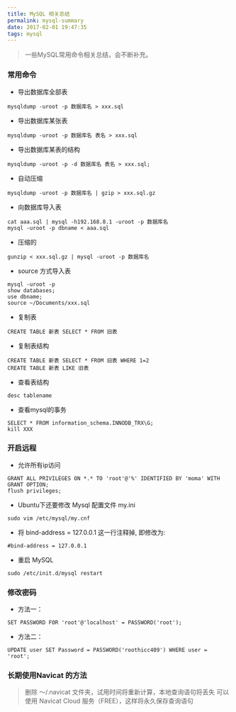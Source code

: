 ```yaml
---
title: MySQL 相关总结
permalink: mysql-summary
date: 2017-02-01 19:47:35
tags: mysql
---
```

> 一些MySQL常用命令相关总结，会不断补充。
<!-- more -->


### 常用命令
 - 导出数据库全部表
```
mysqldump -uroot -p 数据库名 > xxx.sql 
```
- 导出数据库某张表
```
mysqldump -uroot -p 数据库名 表名 > xxx.sql
```
- 导出数据库某表的结构
```
mysqldump -uroot -p -d 数据库名 表名 > xxx.sql;
```
- 自动压缩
```
mysqldump -uroot -p 数据库名 | gzip > xxx.sql.gz
```
- 向数据库导入表
```
cat aaa.sql | mysql -h192.168.8.1 -uroot -p 数据库名
mysql -uroot -p dbname < aaa.sql
```
- 压缩的
```
gunzip < xxx.sql.gz | mysql -uroot -p 数据库名
```
- source 方式导入表
```
mysql -uroot -p
show databases;
use dbname;
source ~/Documents/xxx.sql
```
- 复制表
```
CREATE TABLE 新表 SELECT * FROM 旧表
```
- 复制表结构
```
CREATE TABLE 新表 SELECT * FROM 旧表 WHERE 1=2
CREATE TABLE 新表 LIKE 旧表
```
- 查看表结构
```
desc tablename
```
- 查看mysql的事务
```
SELECT * FROM information_schema.INNODB_TRX\G;
kill XXX
```
### 开启远程
- 允许所有ip访问
```
GRANT ALL PRIVILEGES ON *.* TO 'root'@'%' IDENTIFIED BY 'moma' WITH GRANT OPTION;
flush privileges;
```
- Ubuntu下还要修改 Mysql 配置文件 my.ini
```
sudo vim /etc/mysql/my.cnf
```
- 将 bind-address = 127.0.0.1 这一行注释掉, 即修改为:
```
#bind-address = 127.0.0.1
```
- 重启 MySQL
```
sudo /etc/init.d/mysql restart
```
### 修改密码
- 方法一：
```
SET PASSWORD FOR 'root'@'localhost' = PASSWORD('root');
```
- 方法二：
```
UPDATE user SET Password = PASSWORD('roothicc409') WHERE user = 'root';
```
### 长期使用Navicat 的方法
> 删除 ～/.navicat 文件夹，试用时间将重新计算，本地查询语句将丢失
可以使用 Navicat Cloud 服务（FREE），这样将永久保存查询语句
